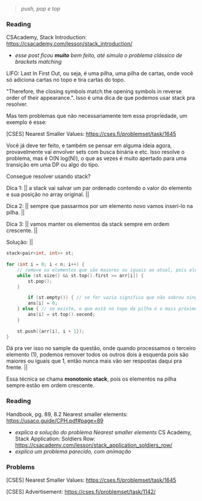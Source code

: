 >_push, pop e top_

### Reading
CSAcademy, Stack Introduction: https://csacademy.com/lesson/stack_introduction/
- _esse post ficou **muito** bem feito, até simula o problema clássico de brackets matching_

LIFO: Last In First Out, ou seja, é uma pilha, uma pilha de cartas, onde você só adiciona cartas no topo e tira cartas do topo.

"Therefore, the closing symbols match the opening symbols in reverse order of their appearance.". Isso é uma dica de que podemos usar stack pra resolver.

Mas tem problemas que não necessariamente tem essa propriedade, um exemplo é esse:

[CSES] Nearest Smaller Values: https://cses.fi/problemset/task/1645

Você já deve ter feito, e também se pensar em alguma ideia agora, provavelmente vai envolver sets com busca binária e etc. Isso resolve o problema, mas é O(N log(N)), o que as vezes é muito apertado para uma transição em uma DP ou algo do tipo.

Consegue resolver usando stack?

Dica 1: || a stack vai salvar um par ordenado contendo o valor do elemento e sua posição no array original. ||

Dica 2: || sempre que passarmos por um elemento novo vamos inseri-lo na pilha. ||

Dica 3: || vamos manter os elementos da stack sempre em ordem crescente. ||

Solução:
||
```c++
stack<pair<int, int>> st;
    
for (int i = 0; i < n; i++) {
	// remove os elementos que são maiores ou iguais ao atual, pois eles nunca mais vão ser resposta pra elementos da direita (afinal o arr[i] é um candidato melhor do que todos eles)
	while (st.size() && st.top().first >= arr[i]) {
		st.pop();
	}

		if (st.empty()) { // se for vazia significa que não sobrou ninguém, então não existe ninguém menor que arr[i]
		ans[i] = 0;
	} else { // se existe, o que está no topo da pilha é o mais próximo
		ans[i] = st.top().second;
	}
	
	st.push({arr[i], i + 1});
}
```

Dá pra ver isso no sample da questão, onde quando processamos o terceiro elemento (1), podemos remover todos os outros dois à esquerda pois são maiores ou iguais que 1, então nunca mais vão ser respostas daqui pra frente.
||

Essa técnica se chama **monotonic stack**, pois os elementos na pilha sempre estão em ordem crescente.

### Reading
Handbook, pg. 89, 8.2 Nearest smaller elements: https://usaco.guide/CPH.pdf#page=89
- _explica a solução do problema Nearest smaller elements_
CS Academy, Stack Application: Soldiers Row: https://csacademy.com/lesson/stack_application_soldiers_row/
- _explica um problema parecido, com animação_

### Problems
[CSES] Nearest Smaller Values: https://cses.fi/problemset/task/1645

[CSES] Advertisement: https://cses.fi/problemset/task/1142/

